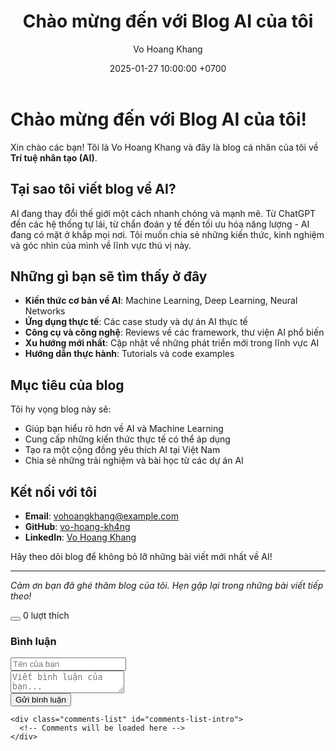 ﻿---
layout: post
title: "Chào mừng đến với Blog AI của tôi"
date: 2025-01-27 10:00:00 +0700
categories: [AI, Technology]
tags: [artificial-intelligence, machine-learning, technology]
author: Vo Hoang Khang
---

# Chào mừng đến với Blog AI của tôi! 

Xin chào các bạn! Tôi là Vo Hoang Khang và đây là blog cá nhân của tôi về **Trí tuệ nhân tạo (AI)**. 

## Tại sao tôi viết blog về AI?

AI đang thay đổi thế giới một cách nhanh chóng và mạnh mẽ. Từ ChatGPT đến các hệ thống tự lái, từ chẩn đoán y tế đến tối ưu hóa năng lượng - AI đang có mặt ở khắp mọi nơi. Tôi muốn chia sẻ những kiến thức, kinh nghiệm và góc nhìn của mình về lĩnh vực thú vị này.

## Những gì bạn sẽ tìm thấy ở đây

- **Kiến thức cơ bản về AI**: Machine Learning, Deep Learning, Neural Networks
- **Ứng dụng thực tế**: Các case study và dự án AI thực tế
- **Công cụ và công nghệ**: Reviews về các framework, thư viện AI phổ biến
- **Xu hướng mới nhất**: Cập nhật về những phát triển mới trong lĩnh vực AI
- **Hướng dẫn thực hành**: Tutorials và code examples

## Mục tiêu của blog

Tôi hy vọng blog này sẽ:
- Giúp bạn hiểu rõ hơn về AI và Machine Learning
- Cung cấp những kiến thức thực tế có thể áp dụng
- Tạo ra một cộng đồng yêu thích AI tại Việt Nam
- Chia sẻ những trải nghiệm và bài học từ các dự án AI

## Kết nối với tôi

- **Email**: vohoangkhang@example.com
- **GitHub**: [vo-hoang-kh4ng](https://github.com/vo-hoang-kh4ng)
- **LinkedIn**: [Vo Hoang Khang](https://linkedin.com/in/vo-hoang-khang)

Hãy theo dõi blog để không bỏ lỡ những bài viết mới nhất về AI! 

---

*Cảm ơn bạn đã ghé thăm blog của tôi. Hẹn gặp lại trong những bài viết tiếp theo!*

<!-- Post Interactions -->
<div class="post-interactions">
  <div class="like-section">
    <button class="like-btn" id="like-btn-intro" onclick="toggleLike('intro')"></button>
    <span class="like-count" id="like-count-intro">0</span> lượt thích
  </div>
  
  <div class="comment-section">
    <h3> Bình luận</h3>
    <form class="comment-form" id="comment-form-intro">
      <div class="form-group">
        <input type="text" id="comment-author-intro" placeholder="Tên của bạn" required>
      </div>
      <div class="form-group">
        <textarea id="comment-text-intro" placeholder="Viết bình luận của bạn..." required></textarea>
      </div>
      <button type="submit">Gửi bình luận</button>
    </form>
    
    <div class="comments-list" id="comments-list-intro">
      <!-- Comments will be loaded here -->
    </div>
  </div>
</div>

<!-- Include CSS and JS -->
<link rel="stylesheet" href="/assets/custom.css">
<script src="/assets/blog.js"></script>
